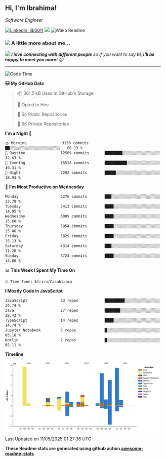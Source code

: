 <h2>Hi, I'm Ibrahima! </h2>
<p><em>Software Engineer 
</em></p>


[![Linkedin: iib0011](https://img.shields.io/badge/-iib0011-blue?style=flat-square&logo=Linkedin&logoColor=white&link=https://www.linkedin.com/in/iib0011/)](https://www.linkedin.com/in/iib0011/)
![](https://visitor-badge.glitch.me/badge?page_id=iib0011)
![Waka Readme](https://github.com/iib0011/iib0011/workflows/Waka%20Readme/badge.svg)


### <img src="https://media.giphy.com/media/VgCDAzcKvsR6OM0uWg/giphy.gif" width="50"> A little more about me...  


<img src="https://media.giphy.com/media/LnQjpWaON8nhr21vNW/giphy.gif" width="60"> <em><b>I love connecting with different people</b> so if you want to say <b>hi, I'll be happy to meet you more!</b> 😊</em>

---
<!--START_SECTION:waka-->
![Code Time](http://img.shields.io/badge/Code%20Time-4%2C818%20hrs%2043%20mins-blue)

**🐱 My GitHub Data** 

> 📦 361.5 kB Used in GitHub's Storage 
 > 
> 💼 Opted to Hire
 > 
> 📜 54 Public Repositories 
 > 
> 🔑 66 Private Repositories 
 > 
**I'm a Night 🦉** 

```text
🌞 Morning                3130 commits        ██░░░░░░░░░░░░░░░░░░░░░░░   08.13 % 
🌆 Daytime                12569 commits       ████████░░░░░░░░░░░░░░░░░   32.63 % 
🌃 Evening                15528 commits       ██████████░░░░░░░░░░░░░░░   40.31 % 
🌙 Night                  7292 commits        █████░░░░░░░░░░░░░░░░░░░░   18.93 % 
```
📅 **I'm Most Productive on Wednesday** 

```text
Monday                   5276 commits        ███░░░░░░░░░░░░░░░░░░░░░░   13.70 % 
Tuesday                  5413 commits        ████░░░░░░░░░░░░░░░░░░░░░   14.05 % 
Wednesday                6009 commits        ████░░░░░░░░░░░░░░░░░░░░░   15.60 % 
Thursday                 5954 commits        ████░░░░░░░░░░░░░░░░░░░░░   15.46 % 
Friday                   5829 commits        ████░░░░░░░░░░░░░░░░░░░░░   15.13 % 
Saturday                 4314 commits        ███░░░░░░░░░░░░░░░░░░░░░░   11.20 % 
Sunday                   5724 commits        ████░░░░░░░░░░░░░░░░░░░░░   14.86 % 
```


📊 **This Week I Spent My Time On** 

```text
🕑︎ Time Zone: Africa/Casablanca
```

**I Mostly Code in JavaScript** 

```text
JavaScript               33 repos            █████████░░░░░░░░░░░░░░░░   34.74 % 
Java                     27 repos            ███████░░░░░░░░░░░░░░░░░░   28.42 % 
TypeScript               14 repos            ████░░░░░░░░░░░░░░░░░░░░░   14.74 % 
Jupyter Notebook         3 repos             █░░░░░░░░░░░░░░░░░░░░░░░░   03.16 % 
Kotlin                   2 repos             █░░░░░░░░░░░░░░░░░░░░░░░░   02.11 % 
```



**Timeline**

![Lines of Code chart](https://raw.githubusercontent.com/iib0011/iib0011/master/assets/bar_graph.png)


 Last Updated on 11/05/2025 01:27:36 UTC
<!--END_SECTION:waka-->

**These Readme stats are generated using github action [awesome-readme-stats](https://github.com/iib0011/waka-readme-stats)**
